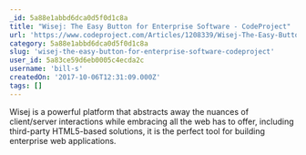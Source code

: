 ```yaml
---
_id: 5a88e1abbd6dca0d5f0d1c8a
title: "Wisej: The Easy Button for Enterprise Software - CodeProject"
url: 'https://www.codeproject.com/Articles/1208339/Wisej-The-Easy-Button-for-Enterprise-Software'
category: 5a88e1abbd6dca0d5f0d1c8a
slug: 'wisej-the-easy-button-for-enterprise-software-codeproject'
user_id: 5a83ce59d6eb0005c4ecda2c
username: 'bill-s'
createdOn: '2017-10-06T12:31:09.000Z'
tags: []
---
```


Wisej is a powerful platform that abstracts away the nuances of client/server interactions while embracing all the web has to offer, including third-party HTML5-based solutions, it is the perfect tool for building enterprise web applications.


